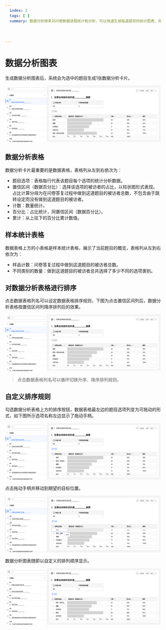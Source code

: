 ```yaml
---
  index: 2
  tags: [ ]
  summary: 数据分析用来对问卷数据进程统计和分析，可以快速生成每道题目的统计图表，并可以进行数据交叉分析统计。



---
```




# 数据分析图表

生成数据分析图表后，系统会为选中的题目生成1张数据分析卡片。

<img src='./assets/02dataAnalysisChart/01dataAnalysisDataChart.png'>

## 数据分析表格

数据分析卡片最重要的是数据表格，表格列从左到右依次为：

+ 题目选项：表格每行代表该题目每个选项的统计分析数据。
+ 置信区间（数据百分比）：选择该选项的被访者的占比，以柱状图形式表现。占比计算分母为在问卷答复过程中做到这道题目的被访者总数，不包含由于跳转设定而没有做到这道题目的被访者。
+ 计数：数量统计。
+ 百分比：占比统计，同置信区间（数据百分比）。
+ 累计：从上往下的百分比累计数值。

## 样本统计表格
数据表格上方的小表格是样本统计表格，展示了当前题目的概览，表格列从左到右依次为：

+ 样品计数：问卷答复过程中做到这道题目的被访者总数。 
+ 不同类别的数量：做到这道题目的被访者总共选择了多少不同的选项类别。

## 对数据分析表格进行排序
点击数据表格列名可以设定数据表格排序规则，下图为点击置信区间列后，数据分析表格按置信区间列降序排列后的效果。

<img src='./assets/02dataAnalysisChart/01dataAnalysisDataSorted.png'>

> 点击数据表格列名可以循环切换升序、降序排列规则。

## 自定义排序规则

勾选数据分析表格上方的排序按钮，数据表格最左边的题目选项列变为可拖动的形式，如下图所示选项名称左边显示了拖动手柄。

<img src='./assets/02dataAnalysisChart/01dataAnalysisDataCustomSort1.png'>

点击拖动手柄并移动到期望的目标位置。

<img src='./assets/02dataAnalysisChart/01dataAnalysisDataCustomSort2.png'>

数据分析图表随即以自定义的排列顺序显示。

<img src='./assets/02dataAnalysisChart/01dataAnalysisDataCustomSorted.png'>
